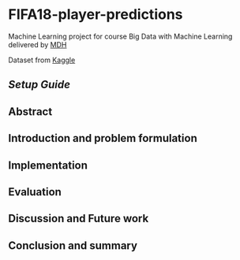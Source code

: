 # FIFA18-player-predictions
Machine Learning project for course Big Data with Machine Learning delivered by [MDH][1]

Dataset from [Kaggle][2]

## *Setup Guide*

## Abstract

## Introduction and problem formulation

## Implementation

## Evaluation

## Discussion and Future work

## Conclusion and summary

[1]: https://www.mdh.se/
[2]: https://www.kaggle.com/thec03u5/fifa-18-demo-player-dataset
